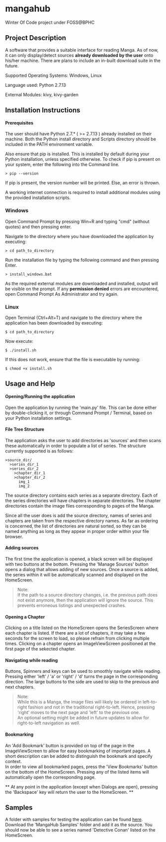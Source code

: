 # mangahub
Winter Of Code project under FOSS@BPHC

## Project Description
A software that provides a suitable interface for reading Manga. As of now, it can only display/detect sources **already downloaded by the user** onto his/her machine. There are plans to include an in-built download suite in the future.

Supported Operating Systems: Windows, Linux

Language used: Python 2.7.13

External Modules: kivy, kivy-garden
## Installation Instructions
#### Prerequisites
The user should have Python 2.7.* ( >= 2.7.13 ) already installed on their machine. Both the Python install directory and Scripts directory should be included in the PATH environment variable.

Also ensure that pip is installed. This is installed by default during your Python installation, unless specified otherwise. To check if pip is present on your system, enter the following into the Command line.
```
> pip --version
```
If pip is present, the version number will be printed. Else, an error is thrown.

A working internet connection is required to install additional modules using the provided installation scripts.
### Windows
 Open Command Prompt by pressing Win+R and typing "cmd" (without quotes) and then pressing enter.

 Navigate to the directory where you have downloaded the application by executing:
```
> cd path_to_directory
```
Run the installation file by typing the following command and then pressing Enter.
```
> install_windows.bat
```
As the required external modules are downloaded and installed, output will be visible on the prompt. If any **permission denied** errors are encountered, open Command Prompt As Administrator and try again.

### Linux
Open Terminal (Ctrl+Alt+T) and navigate to the directory where the application has been downloaded by executing:
```
$ cd path_to_directory
```
Now execute:
```
$ ./install.sh
```
If this does not work, ensure that the file is executable by running:
```
$ chmod +x install.sh
```

## Usage and Help
#### Opening/Running the application
Open the application by running the 'main.py' file. This can be done either by double-clicking it, or through Command Prompt / Terminal, based on your Python installation settings.

#### File Tree Structure
The application asks the user to add directories as 'sources' and then scans these automatically in order to populate a list of series. The structure currently supported is as follows:
```
>source_dir/
  >series_dir_1
  >series_dir_2
    >chapter_dir_1
    >chapter_dir_2
      img_1
      img_2
```
The source directory contains each series as a separate directory. Each of the series directories will have chapters in separate directories. The chapter directories contain the image files corresponding to pages of the Manga.

Since all the user does is add the source directory, names of series and chapters are taken from the respective directory names. As far as ordering is concerned, the list of directories are natural sorted, so they can be named anything as long as they appear in proper order within your file browser.

#### Adding sources
The first time the application is opened, a black screen will be displayed with two buttons at the bottom. Pressing the 'Manage Sources' button opens a dialog that allows adding of new sources. Once a source is added, the series within it will be automatically scanned and displayed on the HomeScreen.
>Note:<br>If the path to a source directory changes, i.e. the previous path does not exist anymore, then the application will ignore the source. This prevents erroneous listings and unexpected crashes.

#### Opening a Chapter
Clicking on a title listed on the HomeScreen opens the SeriesScreen where each chapter is listed. If there are a lot of chapters, it may take a few seconds for the screen to load, so please refrain from clicking multiple times. Clicking on a chapter opens an ImageViewScreen positioned at the first page of the sekected chapter.

#### Navigating while reading
Buttons, Spinners and keys can be used to smoothly navigate while reading. Pressing either 'left' / 'a' or 'right' / 'd' turns the page in the corresponding direction. The large buttons to the side are used to skip to the previous and next chapters.
>Note:<br>
While this is a Manga, the image files will likely be ordered in left-to-right fashion and not in the traditional right-to-left. Hence, pressing 'right' moves to the next page and 'left' to the previous one.<br>
An optional setting might be added in future updates to allow for right-to-left navigation as well.

#### Bookmarking
An 'Add Bookmark' button is provided on top of the page in the ImageViewScreen to allow for easy bookmarking of important pages. A short description can be added to distinguish the bookmark and specify context.<br>
In order to view all bookmarked pages, press the 'View Bookmarks' button on the bottom of the HomeScreen. Pressing any of the listed items will automatically open the corresponding page.

** At any point in the application (except when Dialogs are open), pressing the 'Backspace' key will return the user to the HomeScreen. **

## Samples
A folder with samples for testing the application can be found [here](https://drive.google.com/drive/folders/0B7lmcKGeLFy2T1VRU2Y4WTJfb28?usp=sharing). Download the 'MangaHub Samples' folder and add it as the source. You should now be able to see a series named 'Detective Conan' listed on the HomeScreen.
